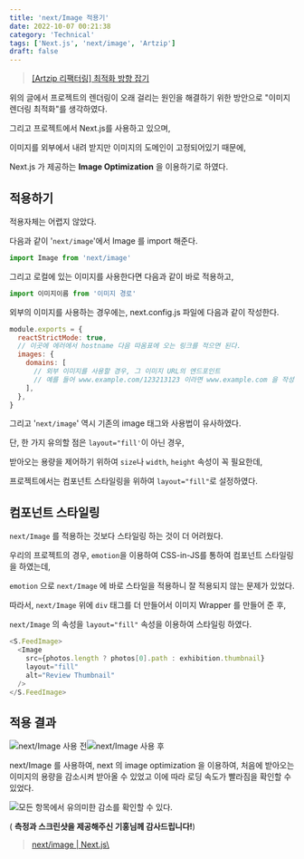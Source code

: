 ```yaml
---
title: 'next/Image 적용기'
date: 2022-10-07 00:21:38
category: 'Technical'
tags: ['Next.js', 'next/image', 'Artzip']
draft: false
---
```


> [[Artzip 리팩터링] 최적화 방향 잡기](https://www.allsilver.dev/Project/Artzip-%EC%9D%B4%EB%AF%B8%EC%A7%80-%EC%B5%9C%EC%A0%81%ED%99%94-%ED%95%98%EA%B8%B0/)

위의 글에서 프로젝트의 렌더링이 오래 걸리는 원인을 해결하기 위한 방안으로 "이미지 렌더링 최적화"를 생각하였다.

그리고 프로젝트에서 Next.js를 사용하고 있으며,

이미지를 외부에서 내려 받지만 이미지의 도메인이 고정되어있기 때문에,

Next.js 가 제공하는 **Image Optimization** 을 이용하기로 하였다.

## 적용하기

적용자체는 어렵지 않았다.

다음과 같이 '`next/image`'에서 Image 를 import 해준다.

```typescript
import Image from 'next/image'
```

그리고 로컬에 있는 이미지를 사용한다면 다음과 같이 바로 적용하고,

```typescript
import 이미지이름 from '이미지 경로'
```

외부의 이미지를 사용하는 경우에는, next.config.js 파일에 다음과 같이 작성한다.

```javascript
module.exports = {
  reactStrictMode: true,
  // 이곳에 에러에서 hostname 다음 따옴표에 오는 링크를 적으면 된다.
  images: {
    domains: [
      // 외부 이미지를 사용할 경우, 그 이미지 URL의 엔드포인트
      // 예를 들어 www.example.com/123213123 이라면 www.example.com 을 작성한다.
    ],
  },
}
```

그리고 '`next/image`' 역시 기존의 image 태그와 사용법이 유사하였다.

단, 한 가지 유의할 점은 `layout="fill'`이 아닌 경우,

받아오는 용량을 제어하기 위하여 `size`나 `width`, `height` 속성이 꼭 필요한데,

프로젝트에서는 컴포넌트 스타일링을 위하여 `layout="fill"`로 설정하였다.

## 컴포넌트 스타일링

`next/Image` 를 적용하는 것보다 스타일링 하는 것이 더 어려웠다.

우리의 프로젝트의 경우, `emotion`을 이용하여 CSS-in-JS를 통하여 컴포넌트 스타일링을 하였는데,

`emotion` 으로 `next/Image` 에 바로 스타일을 적용하니 잘 적용되지 않는 문제가 있었다.

따라서, `next/Image` 위에 `div` 태그를 더 만들어서 이미지 Wrapper 를 만들어 준 후,

`next/Image` 의 속성을 `layout="fill"` 속성을 이용하여 스타일링 하였다.

```typescript
<S.FeedImage>
  <Image
    src={photos.length ? photos[0].path : exhibition.thumbnail}
    layout="fill"
    alt="Review Thumbnail"
  />
</S.FeedImage>
```

## 적용 결과

![](https://blog.kakaocdn.net/dn/MNLzT/btrNZpxquWt/CTm7P2whbGf1KsHC0l2aPk/img.png)next/Image 사용 전![](https://blog.kakaocdn.net/dn/bVdcjF/btrNYp5O7DT/c7UKAimn7hyTcLRtxtYIn0/img.png)next/Image 사용 후

next/Image 를 사용하여, next 의 image optimization 을 이용하여, 처음에 받아오는 이미지의 용량을 감소시켜 받아올 수 있었고 이에 따라 로딩 속도가 빨라짐을 확인할 수 있었다.

![](https://blog.kakaocdn.net/dn/Qt2G3/btrOEijuy4a/QNTcA7ZNgIsFft25YK8Bu0/img.jpg)모든 항목에서 유의미한 감소를 확인할 수 있다.

( **측정과 스크린샷을 제공해주신 기홍님께 감사드립니다!**)

> [ next/image \| Next.js\ ](https://nextjs.org/docs/api-reference/next/image)
